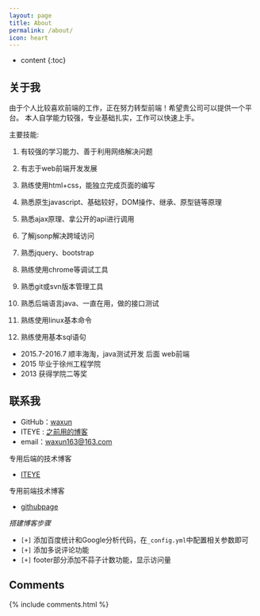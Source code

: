 ```yaml
---
layout: page
title: About
permalink: /about/
icon: heart
---
```


* content
{:toc}

## 关于我

  由于个人比较喜欢前端的工作，正在努力转型前端！希望贵公司可以提供一个平台。
本人自学能力较强，专业基础扎实，工作可以快速上手。

   主要技能:

1. 有较强的学习能力、善于利用网络解决问题

2. 有志于web前端开发发展

3. 熟练使用html+css，能独立完成页面的编写

4. 熟悉原生javascript、基础较好，DOM操作、继承、原型链等原理

5. 熟悉ajax原理、拿公开的api进行调用

6. 了解jsonp解决跨域访问

7. 熟悉jquery、bootstrap

8. 熟练使用chrome等调试工具

9. 熟悉git或svn版本管理工具

10. 熟悉后端语言java、一直在用，做的接口测试

11. 熟练使用linux基本命令

12. 熟练使用基本sql语句



* 2015.7-2016.7 顺丰海淘，java测试开发  后面 web前端
* 2015 毕业于徐州工程学院
* 2013 获得学院二等奖

## 联系我

* GitHub：[waxun](https://github.com/waxun)
* ITEYE : [之前用的博客](http://yuzhouxiner.iteye.com/)
* email：waxun163@163.com

专用后端的技术博客

* [ITEYE](http://yuzhouxiner.iteye.com/)

专用前端技术博客

* [githubpage](https://waxun.github.io/)



*搭建博客步骤*

* `[+]` 添加百度统计和Google分析代码，在`_config.yml`中配置相关参数即可
* `[+]` 添加多说评论功能
* `[+]` footer部分添加不蒜子计数功能，显示访问量

## 

## Comments

{% include comments.html %}
